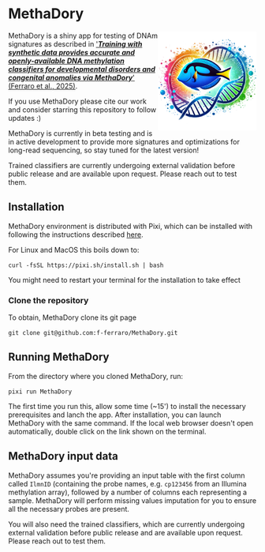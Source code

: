 # MethaDory

<img style="float: right;" src="methadory.png" width="200">

MethaDory is a shiny app for testing of DNAm signatures as described in ['***Training with synthetic data provides accurate and openly-available DNA methylation classifiers for developmental disorders and congenital anomalies via MethaDory***' (Ferraro et al., 2025)](https://www.medrxiv.org/content/10.1101/2025.03.28.25324859v1). 



If you use MethaDory please cite our work and consider starring this repository to follow updates :) 

MethaDory is currently in beta testing and is in active development to provide more signatures and optimizations for long-read sequencing, so stay tuned for the latest version! 

Trained classifiers are currently undergoing external validation before public release and are available upon request. Please reach out to test them.

## Installation

MethaDory environment is distributed with Pixi, which can be installed with following the instructions described [here](https://pixi.sh/latest/).

For Linux and MacOS this boils down to:

```
curl -fsSL https://pixi.sh/install.sh | bash
```
You might need to restart your terminal for the installation to take effect

### Clone the repository 

To obtain, MethaDory clone its git page

```
git clone git@github.com:f-ferraro/MethaDory.git
```

## Running MethaDory 

From the directory where you cloned MethaDory, run:
```
pixi run MethaDory
```
The first time you run this, allow some time (~15') to install the necessary prerequisites and lanch the app. After installation, you can launch MethaDory with the same command.
If the local web browser doesn't open automatically, double click on the link shown on the terminal. 


## MethaDory input data
MethaDory assumes you're providing an input table with the first column called `IlmnID` (containing the probe names, e.g. `cp123456` from an Illumina methylation array), followed by a number of columns each representing a sample. MethaDory will perform missing values imputation for you to ensure all the necessary probes are present.

You will also need the trained classifiers, which are currently undergoing external validation before public release and are available upon request. Please reach out to test them.
